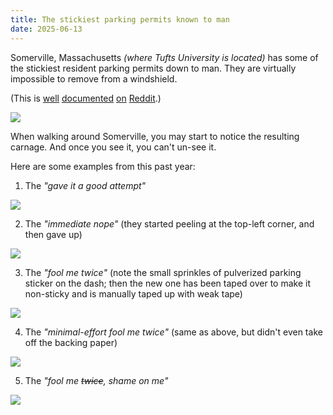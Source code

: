 ```yaml
---
title: The stickiest parking permits known to man
date: 2025-06-13
---
```


Somerville, Massachusetts _(where Tufts University is located)_ has some of the stickiest resident parking permits down to man. They are virtually impossible to remove from a windshield.

(This is [well](https://www.reddit.com/r/Somerville/comments/f7n58t/replacing_parking_permit_sticker/) [documented](https://www.reddit.com/r/Somerville/comments/15vsted/how_do_you_remove_the_previous_year_parking/) [on](https://www.reddit.com/r/Somerville/comments/umtyq2/advice_on_how_to_remove_somerville_parking_sticker/) [Reddit](https://www.reddit.com/r/Somerville/comments/thyfb0/best_way_to_remove_old_parking_permits_from/).)

![](/posts/somerville-stickers/reddit.png)

When walking around Somerville, you may start to notice the resulting carnage. And once you see it, you can't un-see it.

Here are some examples from this past year:

1. The _"gave it a good attempt"_

![](/posts/somerville-stickers/IMG_0276.jpeg)

2. The _"immediate nope"_ (they started peeling at the top-left corner, and then gave up)

![](/posts/somerville-stickers/IMG_0275.jpeg)

3. The _"fool me twice"_ (note the small sprinkles of pulverized parking sticker on the dash; then the new one has been taped over to make it non-sticky and is manually taped up with weak tape)

![](/posts/somerville-stickers/IMG_0277.jpeg)

4. The _"minimal-effort fool me twice"_ (same as above, but didn't even take off the backing paper)

![](/posts/somerville-stickers/IMG_0666.jpeg)

5. The _"fool me ~~twice~~, shame on me"_

![](/posts/somerville-stickers/IMG_1632.jpeg)
